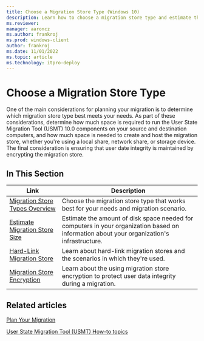 ```yaml
---
title: Choose a Migration Store Type (Windows 10)
description: Learn how to choose a migration store type and estimate the amount of disk space needed for computers in your organization.
ms.reviewer: 
manager: aaroncz
ms.author: frankroj
ms.prod: windows-client
author: frankroj
ms.date: 11/01/2022
ms.topic: article
ms.technology: itpro-deploy
---
```


# Choose a Migration Store Type

One of the main considerations for planning your migration is to determine which migration store type best meets your needs. As part of these considerations, determine how much space is required to run the User State Migration Tool (USMT) 10.0 components on your source and destination computers, and how much space is needed to create and host the migration store, whether you're using a local share, network share, or storage device. The final consideration is ensuring that user date integrity is maintained by encrypting the migration store.

## In This Section

| Link | Description |
|--- |--- |
|[Migration Store Types Overview](migration-store-types-overview.md)|Choose the migration store type that works best for your needs and migration scenario.|
|[Estimate Migration Store Size](usmt-estimate-migration-store-size.md)|Estimate the amount of disk space needed for computers in your organization based on information about your organization's infrastructure.|
|[Hard-Link Migration Store](usmt-hard-link-migration-store.md)|Learn about hard-link migration stores and the scenarios in which they're used.|
|[Migration Store Encryption](usmt-migration-store-encryption.md)|Learn about the using migration store encryption to protect user data integrity during a migration.|

## Related articles

[Plan Your Migration](usmt-plan-your-migration.md)

[User State Migration Tool (USMT) How-to topics](usmt-how-to.md)